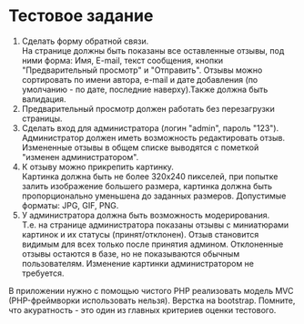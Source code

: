 # Тестовое задание
1. Сделать форму обратной связи.  
На странице должны быть показаны все оставленные отзывы, под ними форма: Имя, E-mail, текст сообщения, кнопки "Предварительный просмотр" и "Отправить".
Отзывы можно сортировать по имени автора, e-mail и дате добавления (по умолчанию - по дате, последние наверху).Также должна быть валидация.
2. Предварительный просмотр должен работать без перезагрузки страницы.
3. Сделать вход для администратора (логин "admin", пароль "123"). Администратор должен иметь возможность редактировать отзыв. Измененные отзывы в общем списке выводятся с пометкой "изменен администратором".
4. К отзыву можно прикрепить картинку.  
Картинка должна быть не более 320х240 пикселей, при попытке залить изображение большего размера, картинка должна быть пропорционально уменьшена до заданных размеров. Допустимые форматы: JPG, GIF, PNG.
5. У администратора должна быть возможность модерирования.  
Т.е. на странице администратора показаны отзывы с миниатюрами картинок и их статусы (принят/отклонен).
Отзыв становится видимым для всех только после принятия админом. Отклоненные отзывы остаются в базе, но не показываются обычным пользователям. Изменение картинки администратором не требуется.  

В приложении нужно с помощью чистого PHP реализовать модель MVC (PHP-фреймворки использовать нельзя).
Верстка на bootstrap. Помните, что акуратность - это один из главных критериев оценки тестового.
